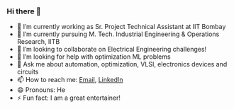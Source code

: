 ### Hi there 👋

<!--
**Eyantra698Sumanto/Eyantra698Sumanto** is a ✨ _special_ ✨ repository because its `README.md` (this file) appears on your GitHub profile.

Here are some ideas to get you started:-->
- 🔭 I’m currently working as Sr. Project Technical Assistant at IIT Bombay
- 🌱 I’m currently pursuing M. Tech. Industrial Engineering & Operations Research, IITB
- 👯 I’m looking to collaborate on Electrical Engineering challenges!
- 🤔 I’m looking for help with optimization ML problems
- 💬 Ask me about automation, optimization, VLSI, electronics devices and circuits
- 📫 How to reach me: [Email](jeetsumanto123@gmail.com), [LinkedIn](https://www.linkedin.com/in/sumanto-kar-0424391a9)
- 😄 Pronouns: He
- ⚡ Fun fact: I am a great entertainer!

